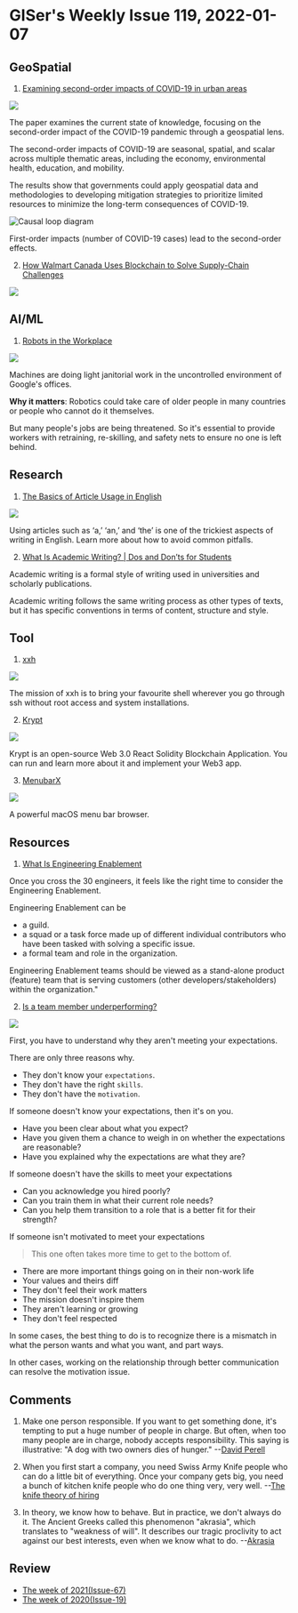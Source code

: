 # GISer's Weekly Issue 119, 2022-01-07

## GeoSpatial

1. [Examining second-order impacts of COVID-19 in urban areas](https://www.tandfonline.com/doi/full/10.1080/19475683.2021.1954087)

![](https://mapgive.state.gov/assets/img/C2M2-MainPage-GlobalActivitiesMapTitled.jpg?997df9f8)

The paper examines the current state of knowledge, focusing on the second-order impact of the COVID-19 pandemic through a geospatial lens.

The second-order impacts of COVID-19 are seasonal, spatial, and scalar across multiple thematic areas, including the economy, environmental health, education, and mobility.

The results show that governments could apply geospatial data and methodologies to developing mitigation strategies to prioritize limited resources to minimize the long-term consequences of COVID-19.

![Causal loop diagram](blob:https://www.tandfonline.com/030444b3-461a-453b-9857-ff851a345d23)

First-order impacts (number of COVID-19 cases) lead to the second-order effects.

2. [How Walmart Canada Uses Blockchain to Solve Supply-Chain Challenges](https://hbr.org/2022/01/how-walmart-canada-uses-blockchain-to-solve-supply-chain-challenges?deliveryName=DM170330)

![](https://hbr.org/resources/images/article_assets/2022/01/Jan22_05_1040543454-2.jpg)

## AI/ML

1. [Robots in the Workplace](https://read.deeplearning.ai/the-batch/issue-126/)

![](https://cdn2.hubspot.net/hub/5871640/hubfs/ezgif.com-gif-maker%20-%202021-12-03T184229.220.gif?upscale=true&width=1200&upscale=true&name=ezgif.com-gif-maker%20-%202021-12-03T184229.220.gif)

Machines are doing light janitorial work in the uncontrolled environment of Google's offices.

**Why it matters**: Robotics could take care of older people in many countries or people who cannot do it themselves.

But many people's jobs are being threatened. So it's essential to provide workers with retraining, re-skilling, and safety nets to ensure no one is left behind.

## Research

1. [The Basics of Article Usage in English](https://www.aje.com/arc/editing-tip-basics-article-usage/?utm_medium=email)

![](https://www.aje.com/dist/img/arc/AJE-Article-Flowchart.png)

Using articles such as ‘a,’ ‘an,’ and ‘the’ is one of the trickiest aspects of writing in English. Learn more about how to avoid common pitfalls.

2. [What Is Academic Writing? | Dos and Don’ts for Students](https://www.scribbr.com/category/academic-writing/)

Academic writing is a formal style of writing used in universities and scholarly publications.

Academic writing follows the same writing process as other types of texts, but it has specific conventions in terms of content, structure and style.

## Tool

1. [xxh](https://github.com/xxh/xxh)

![](https://raw.githubusercontent.com/xxh/static/master/xxh-demo2.gif)

The mission of xxh is to bring your favourite shell wherever you go through ssh without root access and system installations.

2. [Krypt](https://github.com/adrianhajdin/project_web3.0)

![](https://camo.githubusercontent.com/b61e5e14fa54284302665905b7548c96dc36a81c500fbda2172f0ce95ce8302a/68747470733a2f2f692e6962622e636f2f44564634744e572f696d6167652e706e67)

Krypt is an open-source Web 3.0 React Solidity Blockchain Application. You can run and learn more about it and implement your Web3 app.

3. [MenubarX](https://menubarx.app/)

![](https://tva1.sinaimg.cn/large/008i3skNly1gy4d32u17ej30xs0l4whv.jpg)

A powerful macOS menu bar browser.

## Resources

1. [What Is Engineering Enablement](https://softwareleadweekly.us6.list-manage.com/track/click?u=1a258e0fefbb23214c59c5a8d&id=9d95ea8c04&e=b1367de9f9)

Once you cross the 30 engineers, it feels like the right time to consider the Engineering Enablement.

Engineering Enablement can be

- a guild.
- a squad or a task force made up of different individual contributors who have been tasked with solving a specific issue.
- a formal team and role in the organization.

Engineering Enablement teams should be viewed as a stand-alone product (feature) team that is serving customers (other developers/stakeholders) within the organization."

2. [Is a team member underperforming?](https://twitter.com/joulee/status/1426254058805858309)

![](https://pbs.twimg.com/media/E8sSRjCVkAIaK2X?format=jpg&name=small)

First, you have to understand why they aren't meeting your expectations.

There are only three reasons why.

- They don't know your `expectations`.
- They don't have the right `skills`.
- They don't have the `motivation`.

If someone doesn't know your expectations, then it's on you.

- Have you been clear about what you expect?
- Have you given them a chance to weigh in on whether the expectations are reasonable?
- Have you explained why the expectations are what they are?

If someone doesn't have the skills to meet your expectations

- Can you acknowledge you hired poorly?
- Can you train them in what their current role needs?
- Can you help them transition to a role that is a better fit for their strength?

If someone isn't motivated to meet your expectations

> This one often takes more time to get to the bottom of.

- There are more important things going on in their non-work life
- Your values and theirs diff
- They don't feel their work matters
- The mission doesn't inspire them
- They aren't learning or growing
- They don't feel respected

In some cases, the best thing to do is to recognize there is a mismatch in what the person wants and what you want, and part ways.

In other cases, working on the relationship through better communication can resolve the motivation issue.

## Comments

1. Make one person responsible. If you want to get something done, it's tempting to put a huge number of people in charge. But often, when too many people are in charge, nobody accepts responsibility. This saying is illustrative: "A dog with two owners dies of hunger."
   --[David Perell](https://ckarchive.com/b/zlughnhz932k)

2. When you first start a company, you need Swiss Army Knife people who can do a little bit of everything. Once your company gets big, you need a bunch of kitchen knife people who do one thing very, very well.
   --[The knife theory of hiring](https://ckarchive.com/b/zlughnhz932k)

3. In theory, we know how to behave. But in practice, we don't always do it. The Ancient Greeks called this phenomenon "akrasia", which translates to "weakness of will". It describes our tragic proclivity to act against our best interests, even when we know what to do.
   --[Akrasia](https://ckarchive.com/b/zlughnhz932k)

## Review

- [The week of 2021(Issue-67)](https://github.com/lkcozy/weekly/blob/master/docs/2021/issue-67.md)
- [The week of 2020(Issue-19)](https://github.com/lkcozy/weekly/blob/master/docs/2020/issue-19.md)
